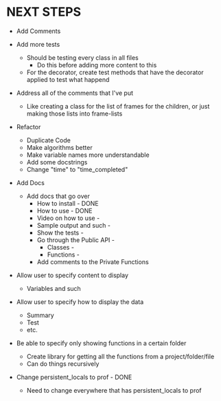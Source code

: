 NEXT STEPS
==========
* Add Comments
* Add more tests
    * Should be testing every class in all files
        * Do this before adding more content to this
    * For the decorator, create test methods that have the decorator applied 
        to test what happend
* Address all of the comments that I've put
    * Like creating a class for the list of frames for the children, or just
        making those lists into frame-lists
* Refactor
    * Duplicate Code
    * Make algorithms better
    * Make variable names more understandable
    * Add some docstrings
    * Change "time" to "time_completed"
* Add Docs
    * Add docs that go over
        * How to install            - DONE
        * How to use                - DONE
        * Video on how to use       - 
        * Sample output and such    - 
        * Show the tests            - 
        * Go through the Public API - 
            * Classes               - 
            * Functions             -
        * Add comments to the Private Functions
* Allow user to specify content to display
    * Variables and such
* Allow user to specify how to display the data
    * Summary
    * Test
    * etc.
* Be able to specify only showing functions in a certain folder
    * Create library for getting all the functions from a project/folder/file
    * Can do things recursively





* Change persistent_locals to prof  - DONE
    * Need to change everywhere that has persistent_locals to prof
